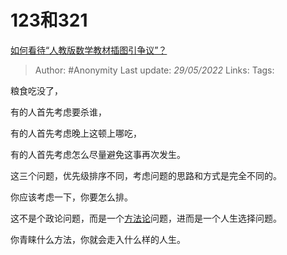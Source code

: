 # 123和321
[如何看待“人教版数学教材插图引争议”？](https://www.zhihu.com/question/534619409/answer/2505651300)

> Author: #Anonymity 
Last update: *29/05/2022* 
Links: 
Tags: 

粮食吃没了，

有的人首先考虑要杀谁，

有的人首先考虑晚上这顿上哪吃，

有的人首先考虑怎么尽量避免这事再次发生。

这三个问题，优先级排序不同，考虑问题的思路和方式是完全不同的。

你应该考虑一下，你要怎么排。

这不是个政论问题，而是一个[方法论](https://www.zhihu.com/search?q=%E6%96%B9%E6%B3%95%E8%AE%BA&search_source=Entity&hybrid_search_source=Entity&hybrid_search_extra=%7B%22sourceType%22%3A%22answer%22%2C%22sourceId%22%3A2505651300%7D)问题，进而是一个人生选择问题。

你青睐什么方法，你就会走入什么样的人生。

